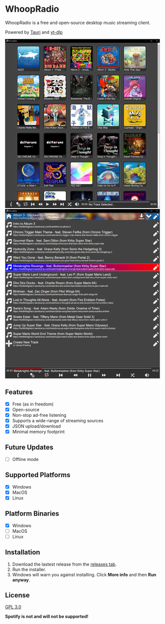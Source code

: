 # WhoopRadio

WhoopRadio is a free and open-source desktop music streaming client.

Powered by [Tauri](https://github.com/tauri-apps/tauri) and [yt-dlp](https://github.com/yt-dlp/yt-dlp)

![Screenshot 1](/screenshot_1.png)
![Screenshot 2](/screenshot_2.png)

## Features

- [x] Free (as in freedom)
- [x] Open-source
- [x] Non-stop ad-free listening
- [x] Supports a wide-range of streaming sources
- [x] JSON upload/download
- [x] Minimal memory footprint

## Future Updates

- [ ] Offline mode

## Supported Platforms

- [x] Windows
- [x] MacOS
- [x] Linux

## Platform Binaries

- [x] Windows
- [ ] MacOS
- [ ] Linux

## Installation

1. Download the lastest release from the [releases tab](https://github.com/KenanTurner/WhoopRadioDesktop/releases).  
2. Run the installer.
3. Windows will warn you against installing. Click **More info** and then **Run anyway**.

## License
[GPL 3.0](/LICENSE.txt)

**Spotify is not and will not be supported!**
